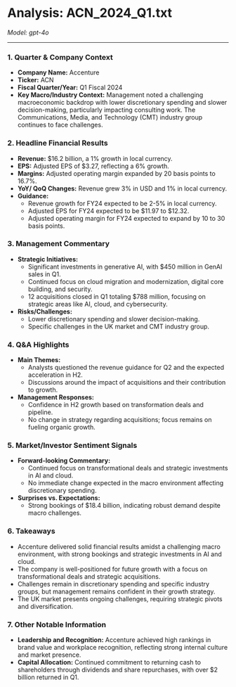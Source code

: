 # Analysis: ACN_2024_Q1.txt

*Model: gpt-4o*

---

### 1. Quarter & Company Context
- **Company Name:** Accenture
- **Ticker:** ACN
- **Fiscal Quarter/Year:** Q1 Fiscal 2024
- **Key Macro/Industry Context:** Management noted a challenging macroeconomic backdrop with lower discretionary spending and slower decision-making, particularly impacting consulting work. The Communications, Media, and Technology (CMT) industry group continues to face challenges.

### 2. Headline Financial Results
- **Revenue:** $16.2 billion, a 1% growth in local currency.
- **EPS:** Adjusted EPS of $3.27, reflecting a 6% growth.
- **Margins:** Adjusted operating margin expanded by 20 basis points to 16.7%.
- **YoY/ QoQ Changes:** Revenue grew 3% in USD and 1% in local currency.
- **Guidance:** 
  - Revenue growth for FY24 expected to be 2-5% in local currency.
  - Adjusted EPS for FY24 expected to be $11.97 to $12.32.
  - Adjusted operating margin for FY24 expected to expand by 10 to 30 basis points.

### 3. Management Commentary
- **Strategic Initiatives:** 
  - Significant investments in generative AI, with $450 million in GenAI sales in Q1.
  - Continued focus on cloud migration and modernization, digital core building, and security.
  - 12 acquisitions closed in Q1 totaling $788 million, focusing on strategic areas like AI, cloud, and cybersecurity.
- **Risks/Challenges:** 
  - Lower discretionary spending and slower decision-making.
  - Specific challenges in the UK market and CMT industry group.

### 4. Q&A Highlights
- **Main Themes:** 
  - Analysts questioned the revenue guidance for Q2 and the expected acceleration in H2.
  - Discussions around the impact of acquisitions and their contribution to growth.
- **Management Responses:** 
  - Confidence in H2 growth based on transformation deals and pipeline.
  - No change in strategy regarding acquisitions; focus remains on fueling organic growth.

### 5. Market/Investor Sentiment Signals
- **Forward-looking Commentary:** 
  - Continued focus on transformational deals and strategic investments in AI and cloud.
  - No immediate change expected in the macro environment affecting discretionary spending.
- **Surprises vs. Expectations:** 
  - Strong bookings of $18.4 billion, indicating robust demand despite macro challenges.

### 6. Takeaways
- Accenture delivered solid financial results amidst a challenging macro environment, with strong bookings and strategic investments in AI and cloud.
- The company is well-positioned for future growth with a focus on transformational deals and strategic acquisitions.
- Challenges remain in discretionary spending and specific industry groups, but management remains confident in their growth strategy.
- The UK market presents ongoing challenges, requiring strategic pivots and diversification.

### 7. Other Notable Information
- **Leadership and Recognition:** Accenture achieved high rankings in brand value and workplace recognition, reflecting strong internal culture and market presence.
- **Capital Allocation:** Continued commitment to returning cash to shareholders through dividends and share repurchases, with over $2 billion returned in Q1.